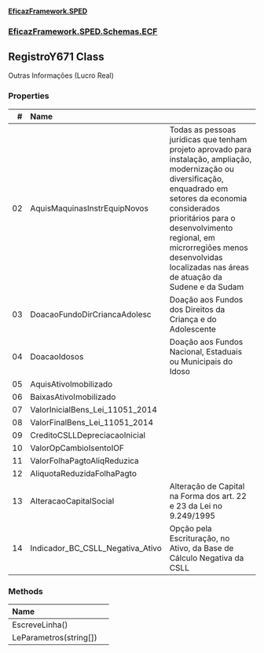 #### [EficazFramework.SPED](EficazFrameworkSPED.md 'EficazFramework SPED')
### [EficazFramework.SPED.Schemas.ECF](EficazFramework.SPED.Schemas.ECF.md 'EficazFramework.SPED.Schemas.ECF')

## RegistroY671 Class

Outras Informações (Lucro Real)
### Properties

| # | Name | |
| ---: | :--- | :--- |
| 02 | AquisMaquinasInstrEquipNovos | Todas as pessoas jurídicas que tenham projeto aprovado para instalação, ampliação,            modernização ou diversificação, enquadrado em setores da economia considerados            prioritários para o desenvolvimento regional, em microrregiões menos desenvolvidas            localizadas nas áreas de atuação da Sudene e da Sudam |
| 03 | DoacaoFundoDirCriancaAdolesc | Doação aos Fundos dos Direitos da Criança e do Adolescente |
| 04 | DoacaoIdosos | Doação aos Fundos Nacional, Estaduais ou Municipais do Idoso |
| 05 | AquisAtivoImobilizado |  |
| 06 | BaixasAtivoImobilizado |  |
| 07 | ValorInicialBens_Lei_11051_2014 |  |
| 08 | ValorFinalBens_Lei_11051_2014 |  |
| 09 | CreditoCSLLDepreciacaoInicial |  |
| 10 | ValorOpCambioIsentoIOF |  |
| 11 | ValorFolhaPagtoAliqReduzica |  |
| 12 | AliquotaReduzidaFolhaPagto |  |
| 13 | AlteracaoCapitalSocial | Alteração de Capital na Forma dos art. 22 e 23 da Lei no 9.249/1995 |
| 14 | Indicador_BC_CSLL_Negativa_Ativo | Opção pela Escrituração, no Ativo, da Base de Cálculo Negativa da CSLL |
### Methods

| Name | |
| :--- | :--- |
| EscreveLinha() |  |
| LeParametros(string[]) |  |

